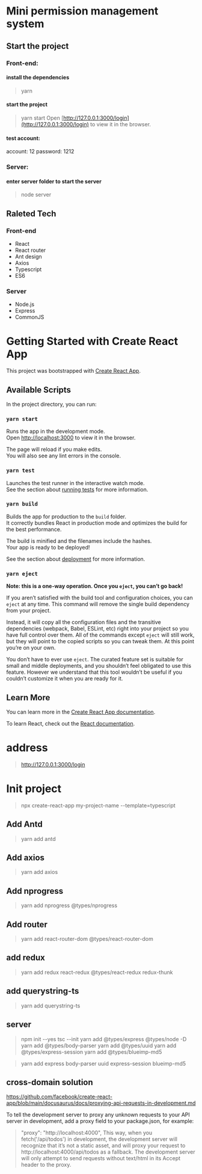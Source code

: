 # Mini permission management system
## Start the project
### Front-end:
#### install the dependencies
> yarn
#### start the project 
> yarn start
Open [http://127.0.0.1:3000/login](http://127.0.0.1:3000/login) to view it in the browser.
#### test account:
account: 12
password: 1212

### Server:
#### enter server folder to start the server
> node server

## Raleted Tech
### Front-end
* React 
* React router
* Ant design
* Axios
* Typescript
* ES6

### Server
* Node.js
* Express
* CommonJS




# Getting Started with Create React App

This project was bootstrapped with [Create React App](https://github.com/facebook/create-react-app).

## Available Scripts

In the project directory, you can run:

### `yarn start`

Runs the app in the development mode.\
Open [http://localhost:3000](http://localhost:3000) to view it in the browser.

The page will reload if you make edits.\
You will also see any lint errors in the console.

### `yarn test`

Launches the test runner in the interactive watch mode.\
See the section about [running tests](https://facebook.github.io/create-react-app/docs/running-tests) for more information.

### `yarn build`

Builds the app for production to the `build` folder.\
It correctly bundles React in production mode and optimizes the build for the best performance.

The build is minified and the filenames include the hashes.\
Your app is ready to be deployed!

See the section about [deployment](https://facebook.github.io/create-react-app/docs/deployment) for more information.

### `yarn eject`

**Note: this is a one-way operation. Once you `eject`, you can’t go back!**

If you aren’t satisfied with the build tool and configuration choices, you can `eject` at any time. This command will remove the single build dependency from your project.

Instead, it will copy all the configuration files and the transitive dependencies (webpack, Babel, ESLint, etc) right into your project so you have full control over them. All of the commands except `eject` will still work, but they will point to the copied scripts so you can tweak them. At this point you’re on your own.

You don’t have to ever use `eject`. The curated feature set is suitable for small and middle deployments, and you shouldn’t feel obligated to use this feature. However we understand that this tool wouldn’t be useful if you couldn’t customize it when you are ready for it.

## Learn More

You can learn more in the [Create React App documentation](https://facebook.github.io/create-react-app/docs/getting-started).

To learn React, check out the [React documentation](https://reactjs.org/).

# address
> http://127.0.0.1:3000/login

# Init project
> npx create-react-app my-project-name --template=typescript

## Add Antd
> yarn add antd

## Add axios
> yarn add axios

## Add nprogress
> yarn add nprogress @types/nprogress

## Add router
> yarn add react-router-dom @types/react-router-dom

## add redux
> yarn add redux react-redux @types/react-redux redux-thunk

## add querystring-ts
> yarn add querystring-ts

## server
> npm init --yes
> tsc --init
> yarn add @types/express @types/node  -D
> yarn add @types/body-parser
> yarn add @types/uuid
> yarn add @types/express-session
> yarn add @types/blueimp-md5

> yarn add express body-parser uuid express-session blueimp-md5

## cross-domain solution
https://github.com/facebook/create-react-app/blob/main/docusaurus/docs/proxying-api-requests-in-development.md

To tell the development server to proxy any unknown requests to your API server in development, add a proxy field to your package.json, for example:
>  "proxy": "http://localhost:4000",
This way, when you fetch('/api/todos') in development, the development server will recognize that it’s not a static asset, and will proxy your request to http://localhost:4000/api/todos as a fallback. The development server will only attempt to send requests without text/html in its Accept header to the proxy.


